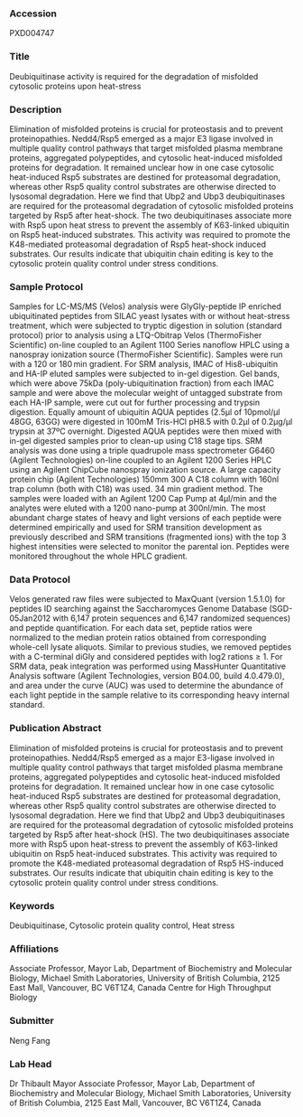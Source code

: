 ### Accession
PXD004747

### Title
Deubiquitinase activity is required for the degradation of misfolded cytosolic proteins upon heat-stress

### Description
Elimination of misfolded proteins is crucial for proteostasis and to prevent proteinopathies. Nedd4/Rsp5 emerged as a major E3 ligase involved in multiple quality control pathways that target misfolded plasma membrane proteins, aggregated polypeptides, and cytosolic heat-induced misfolded proteins for degradation. It remained unclear how in one case cytosolic heat-induced Rsp5 substrates are destined for proteasomal degradation, whereas other Rsp5 quality control substrates are otherwise directed to lysosomal degradation. Here we find that Ubp2 and Ubp3 deubiquitinases are required for the proteasomal degradation of cytosolic misfolded proteins targeted by Rsp5 after heat-shock. The two deubiquitinases associate more with Rsp5 upon heat stress to prevent the assembly of K63-linked ubiquitin on Rsp5 heat-induced substrates. This activity was required to promote the K48-mediated proteasomal degradation of Rsp5 heat-shock induced substrates. Our results indicate that ubiquitin chain editing is key to the cytosolic protein quality control under stress conditions.

### Sample Protocol
Samples for LC-MS/MS (Velos) analysis were GlyGly-peptide IP enriched ubiquitinated peptides from SILAC yeast lysates with or without heat-stress treatment, which were subjected to tryptic digestion in solution (standard protocol) prior to analysis using a LTQ-Obitrap Velos (ThermoFisher Scientific) on-line coupled to an Agilent 1100 Series nanoflow HPLC using a nanospray ionization source (ThermoFisher Scientific). Samples were run with a 120 or 180 min gradient. For SRM analysis, IMAC of His8-ubiquitin and HA-IP eluted samples were subjected to in-gel digestion. Gel bands, which were above 75kDa (poly-ubiquitination fraction) from each IMAC sample and were above the molecular weight of untagged substrate from each HA-IP sample, were cut out for further processing and trypsin digestion. Equally amount of ubiquitin AQUA peptides (2.5µl of 10pmol/µl 48GG, 63GG) were digested in 100mM Tris-HCl pH8.5 with 0.2µl of 0.2µg/µl trypsin at 37ºC overnight. Digested AQUA peptides were then mixed with in-gel digested samples prior to clean-up using C18 stage tips. SRM analysis was done using a triple quadrupole mass spectrometer G6460 (Agilent Technologies) on-line coupled to an Agilent 1200 Series HPLC using an Agilent ChipCube nanospray ionization source.  A large capacity protein chip (Agilent Technologies) 150mm 300 A C18 column with 160nl trap column (both with C18) was used. 34 min gradient method. The samples were loaded with an Agilent 1200 Cap Pump at 4μl/min and the analytes were eluted with a 1200 nano-pump at 300nl/min. The most abundant charge states of heavy and light versions of each peptide were determined empirically and used for SRM transition development as previously described and SRM transitions (fragmented ions) with the top 3 highest intensities were selected to monitor the parental ion. Peptides were monitored throughout the whole HPLC gradient.

### Data Protocol
Velos generated raw files were subjected to MaxQuant (version 1.5.1.0) for peptides ID searching against the Saccharomyces Genome Database (SGD-05Jan2012 with 6,147 protein sequences and 6,147 randomized sequences) and peptide quantification. For each data set, peptide ratios were normalized to the median protein ratios obtained from corresponding whole-cell lysate aliquots. Similar to previous studies, we removed peptides with a C-terminal diGly and considered peptides with log2 rations ≥ 1. For SRM data, peak integration was performed using MassHunter Quantitative Analysis software (Agilent Technologies, version B04.00, build 4.0.479.0), and area under the curve (AUC) was used to determine the abundance of each light peptide in the sample relative to its corresponding heavy internal standard.

### Publication Abstract
Elimination of misfolded proteins is crucial for proteostasis and to prevent proteinopathies. Nedd4/Rsp5 emerged as a major E3-ligase involved in multiple quality control pathways that target misfolded plasma membrane proteins, aggregated polypeptides and cytosolic heat-induced misfolded proteins for degradation. It remained unclear how in one case cytosolic heat-induced Rsp5 substrates are destined for proteasomal degradation, whereas other Rsp5 quality control substrates are otherwise directed to lysosomal degradation. Here we find that Ubp2 and Ubp3 deubiquitinases are required for the proteasomal degradation of cytosolic misfolded proteins targeted by Rsp5 after heat-shock (HS). The two deubiquitinases associate more with Rsp5 upon heat-stress to prevent the assembly of K63-linked ubiquitin on Rsp5 heat-induced substrates. This activity was required to promote the K48-mediated proteasomal degradation of Rsp5 HS-induced substrates. Our results indicate that ubiquitin chain editing is key to the cytosolic protein quality control under stress conditions.

### Keywords
Deubiquitinase, Cytosolic protein quality control, Heat stress

### Affiliations
Associate Professor, Mayor Lab, Department of Biochemistry and Molecular Biology, Michael Smith Laboratories, University of British Columbia, 2125 East Mall, Vancouver, BC V6T1Z4, Canada
Centre for High Throughput Biology

### Submitter
Neng Fang

### Lab Head
Dr Thibault Mayor
Associate Professor, Mayor Lab, Department of Biochemistry and Molecular Biology, Michael Smith Laboratories, University of British Columbia, 2125 East Mall, Vancouver, BC V6T1Z4, Canada


